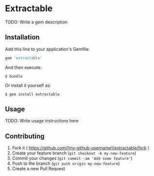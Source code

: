 # Extractable

TODO: Write a gem description

## Installation

Add this line to your application's Gemfile:

```ruby
gem 'extractable'
```

And then execute:

    $ bundle

Or install it yourself as:

    $ gem install extractable

## Usage

TODO: Write usage instructions here

## Contributing

1. Fork it ( https://github.com/[my-github-username]/extractable/fork )
2. Create your feature branch (`git checkout -b my-new-feature`)
3. Commit your changes (`git commit -am 'Add some feature'`)
4. Push to the branch (`git push origin my-new-feature`)
5. Create a new Pull Request
